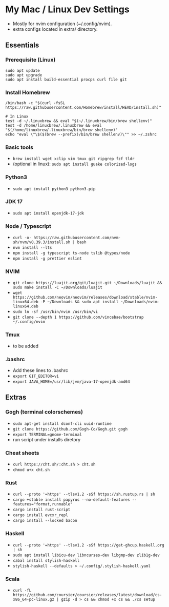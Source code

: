 # My Mac / Linux Dev Settings

* Mostly for nvim configuration (~/.config/nvim).
* extra configs located in extra/ directory.

## Essentials

### Prerequisite (Linux)
```
sudo apt update
sudo apt upgrade
sudo apt install build-essential procps curl file git
```

### Install Homebrew
```
/bin/bash -c "$(curl -fsSL https://raw.githubusercontent.com/Homebrew/install/HEAD/install.sh)"

# In Linux
test -d ~/.linuxbrew && eval "$(~/.linuxbrew/bin/brew shellenv)"
test -d /home/linuxbrew/.linuxbrew && eval "$(/home/linuxbrew/.linuxbrew/bin/brew shellenv)"
echo "eval \"\$($(brew --prefix)/bin/brew shellenv)\"" >> ~/.zshrc
```

### Basic tools
* `brew install wget xclip vim tmux git ripgrep fzf tldr` 
* (optional in linux): `sudo apt install guake colorized-logs` 

### Python3
* `sudo apt install python3 python3-pip`

### JDK 17
* `sudo apt install openjdk-17-jdk`

### Node / Typescript
* `curl -o- https://raw.githubusercontent.com/nvm-sh/nvm/v0.39.3/install.sh | bash`
* `nvm install --lts`
* `npm install -g typescript ts-node tslib @types/node`
* `npm install -g prettier eslint`

### NVIM
* `git clone https://luajit.org/git/luajit.git ~/Downloads/luajit && sudo make install -C ~/Downloads/luajit`
* `wget https://github.com/neovim/neovim/releases/download/stable/nvim-linux64.deb -P ~/Downloads && sudo apt install ~/Downloads/nvim-linux64.deb`
* `sudo ln -sf /usr/bin/nvim /usr/bin/vi`
* `git clone --depth 1 https://github.com/vincebae/bootstrap ~/.config/nvim`

### Tmux
* to be added

### .bashrc
* Add these lines to .bashrc
* `export GIT_EDITOR=vi`
* `export JAVA_HOME=/usr/lib/jvm/java-17-openjdk-amd64`

## Extras

### Gogh (terminal colorschemes)
* `sudo apt-get install dconf-cli uuid-runtime`
* `git clone https://github.com/Gogh-Co/Gogh.git gogh`
* `export TERMINAL=gnome-terminal`
* run script under installs diretory

### Cheat sheets
* `curl https://cht.sh/:cht.sh > cht.sh`
* `chmod u+x cht.sh`


### Rust
* `curl --proto '=https' --tlsv1.2 -sSf https://sh.rustup.rs | sh`
* `cargo +stable install papyrus --no-default-features --features="format,runnable"`
* `cargo install rust-script`
* `cargo install evcxr_repl`
* `cargo install --locked bacon`

### Haskell
* `curl --proto '=https' --tlsv1.2 -sSf https://get-ghcup.haskell.org | sh`
* `sudo apt install libicu-dev libncurses-dev libgmp-dev zlib1g-dev`
* `cabal install stylish-haskell`
* `stylish-haskell --defaults > ~/.config/.stylish-haskell.yaml`

### Scala
* `curl -fL https://github.com/coursier/coursier/releases/latest/download/cs-x86_64-pc-linux.gz | gzip -d > cs && chmod +x cs && ./cs setup`


